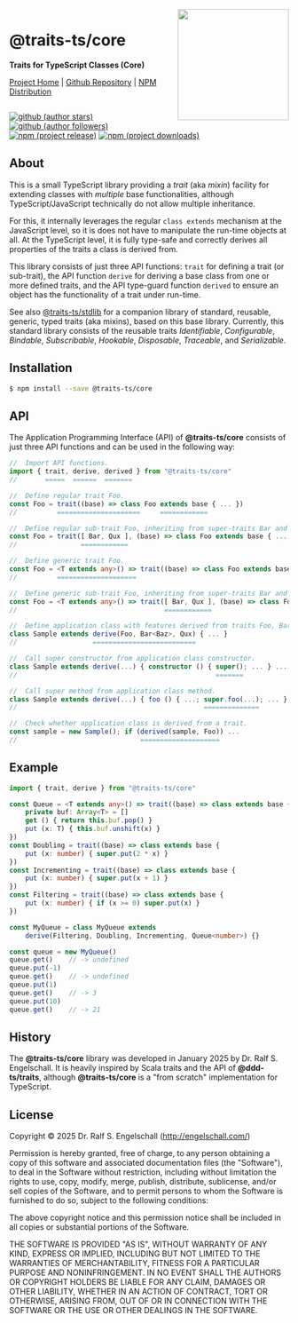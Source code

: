 
<img src="https://raw.githubusercontent.com/traits-ts/core/refs/heads/master/etc/logo.svg" width="200" style="float: right" align="right" alt=""/>

@traits-ts/core
===============

**Traits for TypeScript Classes (Core)**

<p/>
<a href="https://traits-ts.org">Project Home</a> |
<a href="https://github.com/traits-ts/core">Github Repository</a> |
<a href="https://npmjs.com/@traits-ts/core">NPM Distribution</a>

<p/>
<img src="https://nodei.co/npm/@traits-ts/core.png?downloads=true&stars=true" alt=""/>

[![github (author stars)](https://img.shields.io/github/stars/rse?logo=github&label=author%20stars&color=%233377aa)](https://github.com/rse)
[![github (author followers)](https://img.shields.io/github/followers/rse?label=author%20followers&logo=github&color=%234477aa)](https://github.com/rse)
<br/>
[![npm (project release)](https://img.shields.io/npm/v/@traits-ts/core?logo=npm&label=npm%20release&color=%23cc3333)](https://npmjs.com/@traits-ts/core)
[![npm (project downloads)](https://img.shields.io/npm/dm/@traits-ts/core?logo=npm&label=npm%20downloads&color=%23cc3333)](https://npmjs.com/@traits-ts/core)

About
-----

This is a small TypeScript library providing a *trait* (aka *mixin*)
facility for extending classes with *multiple* base functionalities,
although TypeScript/JavaScript technically do not allow multiple
inheritance.

For this, it internally leverages the regular `class extends` mechanism
at the JavaScript level, so it is does not have to manipulate the
run-time objects at all. At the TypeScript level, it is fully type-safe
and correctly derives all properties of the traits a class is derived
from.

This library consists of just three API functions: `trait` for defining
a trait (or sub-trait), the API function `derive` for deriving a base
class from one or more defined traits, and the API type-guard function
`derived` to ensure an object has the functionality of a trait under
run-time.

See also [@traits-ts/stdlib](https://github.com/traits-ts/stdlib) for
a companion library of standard, reusable, generic, typed traits (aka mixins),
based on this base library. Currently, this standard library consists
of the reusable traits *Identifiable*, *Configurable*, *Bindable*,
*Subscribable*, *Hookable*, *Disposable*, *Traceable*, and
*Serializable*.

Installation
------------

```sh
$ npm install --save @traits-ts/core
```

API
---

The Application Programming Interface (API) of **@traits-ts/core** consists
of just three API functions and can be used in the following way:

```ts
//  Import API functions.
import { trait, derive, derived } from "@traits-ts/core"
//       =====  ======  =======

//  Define regular trait Foo.
const Foo = trait((base) => class Foo extends base { ... })
//          =====================     ============

//  Define regular sub-trait Foo, inheriting from super-traits Bar and Qux.
const Foo = trait([ Bar, Qux ], (base) => class Foo extends base { ... })
//                ============

//  Define generic trait Foo.
const Foo = <T extends any>() => trait((base) => class Foo extends base { ... <T> ... })
//          ====================                                              ===

//  Define generic sub-trait Foo, inheriting from super-traits Bar and Qux.
const Foo = <T extends any>() => trait([ Bar, Qux ], (base) => class Foo extends base { ... <T> ... })
//                                     ============

//  Define application class with features derived from traits Foo, Bar and Qux.
class Sample extends derive(Foo, Bar<Baz>, Qux) { ... }
//                   ==========================

//  Call super constructor from application class constructor.
class Sample extends derive(...) { constructor () { super(); ... } ... }
//                                                  =======

//  Call super method from application class method.
class Sample extends derive(...) { foo () { ...; super.foo(...); ... } ... }
//                                               ==============

//  Check whether application class is derived from a trait.
const sample = new Sample(); if (derived(sample, Foo)) ...
//                               ====================
```

Example
-------

```ts
import { trait, derive } from "@traits-ts/core"

const Queue = <T extends any>() => trait((base) => class extends base {
    private buf: Array<T> = []
    get () { return this.buf.pop() }
    put (x: T) { this.buf.unshift(x) }
})
const Doubling = trait((base) => class extends base {
    put (x: number) { super.put(2 * x) }
})
const Incrementing = trait((base) => class extends base {
    put (x: number) { super.put(x + 1) }
})
const Filtering = trait((base) => class extends base {
    put (x: number) { if (x >= 0) super.put(x) }
})

const MyQueue = class MyQueue extends
    derive(Filtering, Doubling, Incrementing, Queue<number>) {}

const queue = new MyQueue()
queue.get()    // -> undefined
queue.put(-1)
queue.get()    // -> undefined
queue.put(1)
queue.get()    // -> 3
queue.put(10)
queue.get()    // -> 21
```

History
-------

The **@traits-ts/core** library was developed in January 2025 by Dr. Ralf
S. Engelschall. It is heavily inspired by Scala traits and the API
of **@ddd-ts/traits**, although **@traits-ts/core** is a "from scratch"
implementation for TypeScript.

License
-------

Copyright &copy; 2025 Dr. Ralf S. Engelschall (http://engelschall.com/)

Permission is hereby granted, free of charge, to any person obtaining
a copy of this software and associated documentation files (the
"Software"), to deal in the Software without restriction, including
without limitation the rights to use, copy, modify, merge, publish,
distribute, sublicense, and/or sell copies of the Software, and to
permit persons to whom the Software is furnished to do so, subject to
the following conditions:

The above copyright notice and this permission notice shall be included
in all copies or substantial portions of the Software.

THE SOFTWARE IS PROVIDED "AS IS", WITHOUT WARRANTY OF ANY KIND,
EXPRESS OR IMPLIED, INCLUDING BUT NOT LIMITED TO THE WARRANTIES OF
MERCHANTABILITY, FITNESS FOR A PARTICULAR PURPOSE AND NONINFRINGEMENT.
IN NO EVENT SHALL THE AUTHORS OR COPYRIGHT HOLDERS BE LIABLE FOR ANY
CLAIM, DAMAGES OR OTHER LIABILITY, WHETHER IN AN ACTION OF CONTRACT,
TORT OR OTHERWISE, ARISING FROM, OUT OF OR IN CONNECTION WITH THE
SOFTWARE OR THE USE OR OTHER DEALINGS IN THE SOFTWARE.

